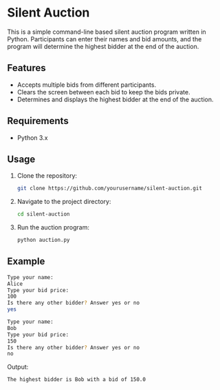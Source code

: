 
# Silent Auction

This is a simple command-line based silent auction program written in Python. Participants can enter their names and bid amounts, and the program will determine the highest bidder at the end of the auction.

## Features

- Accepts multiple bids from different participants.
- Clears the screen between each bid to keep the bids private.
- Determines and displays the highest bidder at the end of the auction.

## Requirements

- Python 3.x

## Usage

1. Clone the repository:
    ```bash
    git clone https://github.com/yourusername/silent-auction.git
    ```
2. Navigate to the project directory:
    ```bash
    cd silent-auction
    ```
3. Run the auction program:
    ```bash
    python auction.py
    ```

## Example

```bash
Type your name:
Alice
Type your bid price:
100
Is there any other bidder? Answer yes or no
yes

Type your name:
Bob
Type your bid price:
150
Is there any other bidder? Answer yes or no
no
```

Output:
```bash
The highest bidder is Bob with a bid of 150.0
```

